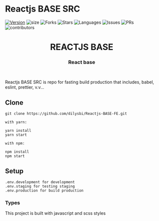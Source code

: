 # Reactjs BASE SRC

[![Version](https://img.shields.io/npm/v/reactjs-base-src)](https://github.com/dilysbi/Reactjs-BASE-mini)
![size](https://img.shields.io/github/languages/code-size/dilysbi/Reactjs-BASE-mini)
![Forks](https://img.shields.io/github/forks/dilysbi/Reactjs-BASE-mini?style=social)
![Stars](https://img.shields.io/github/stars/dilysbi/Reactjs-BASE-mini?style=social)
![Languages](https://img.shields.io/github/languages/count/dilysbi/Reactjs-BASE-mini)
![Issues](https://img.shields.io/github/issues/dilysbi/Reactjs-BASE-mini)
![PRs](https://img.shields.io/github/issues-pr-raw/dilysbi/Reactjs-BASE-mini)
![contributors](https://img.shields.io/github/contributors-anon/dilysbi/Reactjs-BASE-mini)

<div align="Center">
<h1>REACTJS BASE</h1>
<h3> React base </h3>
</div>

<br>

Reactjs BASE SRC is repo for fasting build production that includes, babel, eslint, prettier, v.v...

## Clone

```
git clone https://github.com/dilysbi/Reactjs-BASE-FE.git

with yarn:

yarn install
yarn start

with npm:

npm install
npm start
```

## Setup

```
.env.development for development
.env.staging for testing staging
.env.production for build production
```

### Types

This project is built with javascript and scss styles
